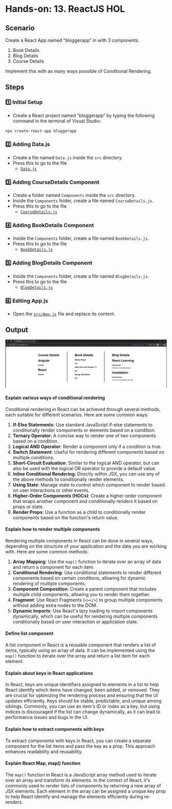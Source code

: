 # Hands-on: 13. ReactJS HOL

## Scenario
Create a React App named “bloggerapp” in with 3 components.

1.	Book Details
2.	Blog Details
3.	Course Details

Implement this with as many ways possible of Conditional Rendering.

## Steps
### 1️⃣ Initial Setup
* Create a React project named “bloggerapp” by typing the following command in the terminal of Visual Studio:
```bash
npx create-react-app bloggerapp
```

### 2️⃣ Adding Data.js
* Create a file named `Data.js` inside the `src` directory.
* Press this to go to the file
  * [`Data.js`](./Code/bloggerapp/src/Data.js)

### 3️⃣ Adding CourseDetails Component
* Create a folder named `Components` inside the `src` directory.
* Inside the `Components` folder, create a file named `CourseDetails.js`.
* Press this to go to the file
  * [`CourseDetails.js`](./Code/bloggerapp/src/Components/CourseDetails.js)

### 4️⃣ Adding BookDetails Component
* Inside the `Components` folder, create a file named `BookDetails.js`.
* Press this to go to the file
  * [`BookDetails.js`](./Code/bloggerapp/src/Components/BookDetails.js)

### 5️⃣ Adding BlogDetails Component
* Inside the `Components` folder, create a file named `BlogDetails.js`.
* Press this to go to the file
  * [`BlogDetails.js`](./Code/bloggerapp/src/Components/BlogDetails.js)

### 6️⃣ Editing App.js
* Open the [`src/App.js`](./Code/bloggerapp/src/App.js) file and replace its content.

## Output
![Output](./Output/Output.png)

#### Explain various ways of conditional rendering
Conditional rendering in React can be achieved through several methods, each suitable for different scenarios. Here are some common ways:
1. **If-Else Statements**: Use standard JavaScript if-else statements to conditionally render components or elements based on a condition.
2. **Ternary Operator**: A concise way to render one of two components based on a condition.
3. **Logical AND Operator**: Render a component only if a condition is true.
4. **Switch Statement**: Useful for rendering different components based on multiple conditions.
5. **Short-Circuit Evaluation**: Similar to the logical AND operator, but can also be used with the logical OR operator to provide a default value.
6. **Inline Conditional Rendering**: Directly within JSX, you can use any of the above methods to conditionally render elements.
7. **Using State**: Manage state to control which component to render based on user interactions or other events.
8. **Higher-Order Components (HOCs)**: Create a higher-order component that wraps another component and conditionally renders it based on props or state.
9. **Render Props**: Use a function as a child to conditionally render components based on the function's return value.

####	Explain how to render multiple components
Rendering multiple components in React can be done in several ways, depending on the structure of your application and the data you are working with. Here are some common methods:
1. **Array Mapping**: Use the `map()` function to iterate over an array of data and return a component for each item.
2. **Conditional Rendering**: Use conditional statements to render different components based on certain conditions, allowing for dynamic rendering of multiple components.
3. **Component Composition**: Create a parent component that includes multiple child components, allowing you to render them together.
4. **Fragment**: Use React Fragments (`<></>`) to group multiple components without adding extra nodes to the DOM.
5. **Dynamic Imports**: Use React's lazy loading to import components dynamically, which can be useful for rendering multiple components conditionally based on user interaction or application state.

#### Define list component
A list component in React is a reusable component that renders a list of items, typically using an array of data. It can be implemented using the `map()` function to iterate over the array and return a list item for each element.

#### Explain about keys in React applications
In React, keys are unique identifiers assigned to elements in a list to help React identify which items have changed, been added, or removed. They are crucial for optimizing the rendering process and ensuring that the UI updates efficiently. Keys should be stable, predictable, and unique among siblings. Commonly, you can use an item's ID or index as a key, but using indices is discouraged if the list can change dynamically, as it can lead to performance issues and bugs in the UI.

#### Explain how to extract components with keys
To extract components with keys in React, you can create a separate component for the list items and pass the key as a prop. This approach enhances readability and reusability.

#### Explain React Map, map() function
The `map()` function in React is a JavaScript array method used to iterate over an array and transform its elements. In the context of React, it's commonly used to render lists of components by returning a new array of JSX elements. Each element in the array can be assigned a unique key prop to help React identify and manage the elements efficiently during re-renders.